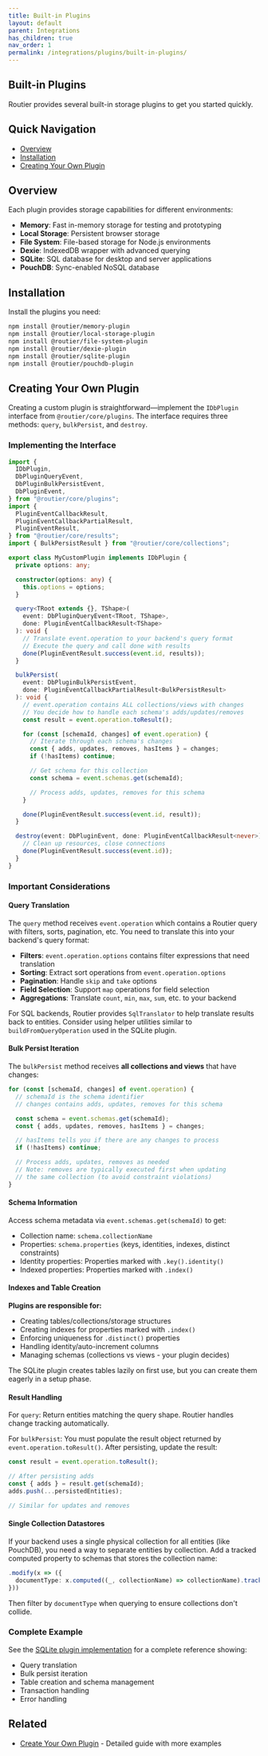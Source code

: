 ```yaml
---
title: Built-in Plugins
layout: default
parent: Integrations
has_children: true
nav_order: 1
permalink: /integrations/plugins/built-in-plugins/
---
```


## Built-in Plugins

Routier provides several built-in storage plugins to get you started quickly.

## Quick Navigation

- [Overview](#overview)
- [Installation](#installation)
- [Creating Your Own Plugin](#creating-your-own-plugin)

## Overview

Each plugin provides storage capabilities for different environments:

- **Memory**: Fast in-memory storage for testing and prototyping
- **Local Storage**: Persistent browser storage
- **File System**: File-based storage for Node.js environments
- **Dexie**: IndexedDB wrapper with advanced querying
- **SQLite**: SQL database for desktop and server applications
- **PouchDB**: Sync-enabled NoSQL database

## Installation

Install the plugins you need:

```bash
npm install @routier/memory-plugin
npm install @routier/local-storage-plugin
npm install @routier/file-system-plugin
npm install @routier/dexie-plugin
npm install @routier/sqlite-plugin
npm install @routier/pouchdb-plugin
```

## Creating Your Own Plugin

Creating a custom plugin is straightforward—implement the `IDbPlugin` interface from `@routier/core/plugins`. The interface requires three methods: `query`, `bulkPersist`, and `destroy`.

### Implementing the Interface

```ts
import {
  IDbPlugin,
  DbPluginQueryEvent,
  DbPluginBulkPersistEvent,
  DbPluginEvent,
} from "@routier/core/plugins";
import {
  PluginEventCallbackResult,
  PluginEventCallbackPartialResult,
  PluginEventResult,
} from "@routier/core/results";
import { BulkPersistResult } from "@routier/core/collections";

export class MyCustomPlugin implements IDbPlugin {
  private options: any;

  constructor(options: any) {
    this.options = options;
  }

  query<TRoot extends {}, TShape>(
    event: DbPluginQueryEvent<TRoot, TShape>,
    done: PluginEventCallbackResult<TShape>
  ): void {
    // Translate event.operation to your backend's query format
    // Execute the query and call done with results
    done(PluginEventResult.success(event.id, results));
  }

  bulkPersist(
    event: DbPluginBulkPersistEvent,
    done: PluginEventCallbackPartialResult<BulkPersistResult>
  ): void {
    // event.operation contains ALL collections/views with changes
    // You decide how to handle each schema's adds/updates/removes
    const result = event.operation.toResult();

    for (const [schemaId, changes] of event.operation) {
      // Iterate through each schema's changes
      const { adds, updates, removes, hasItems } = changes;
      if (!hasItems) continue;

      // Get schema for this collection
      const schema = event.schemas.get(schemaId);

      // Process adds, updates, removes for this schema
    }

    done(PluginEventResult.success(event.id, result));
  }

  destroy(event: DbPluginEvent, done: PluginEventCallbackResult<never>): void {
    // Clean up resources, close connections
    done(PluginEventResult.success(event.id));
  }
}
```

### Important Considerations

#### Query Translation

The `query` method receives `event.operation` which contains a Routier query with filters, sorts, pagination, etc. You need to translate this into your backend's query format:

- **Filters**: `event.operation.options` contains filter expressions that need translation
- **Sorting**: Extract sort operations from `event.operation.options`
- **Pagination**: Handle `skip` and `take` options
- **Field Selection**: Support `map` operations for field selection
- **Aggregations**: Translate `count`, `min`, `max`, `sum`, etc. to your backend

For SQL backends, Routier provides `SqlTranslator` to help translate results back to entities. Consider using helper utilities similar to `buildFromQueryOperation` used in the SQLite plugin.

#### Bulk Persist Iteration

The `bulkPersist` method receives **all collections and views** that have changes:

```ts
for (const [schemaId, changes] of event.operation) {
  // schemaId is the schema identifier
  // changes contains adds, updates, removes for this schema

  const schema = event.schemas.get(schemaId);
  const { adds, updates, removes, hasItems } = changes;

  // hasItems tells you if there are any changes to process
  if (!hasItems) continue;

  // Process adds, updates, removes as needed
  // Note: removes are typically executed first when updating
  // the same collection (to avoid constraint violations)
}
```

#### Schema Information

Access schema metadata via `event.schemas.get(schemaId)` to get:

- Collection name: `schema.collectionName`
- Properties: `schema.properties` (keys, identities, indexes, distinct constraints)
- Identity properties: Properties marked with `.key().identity()`
- Indexed properties: Properties marked with `.index()`

#### Indexes and Table Creation

**Plugins are responsible for:**

- Creating tables/collections/storage structures
- Creating indexes for properties marked with `.index()`
- Enforcing uniqueness for `.distinct()` properties
- Handling identity/auto-increment columns
- Managing schemas (collections vs views - your plugin decides)

The SQLite plugin creates tables lazily on first use, but you can create them eagerly in a setup phase.

#### Result Handling

For `query`: Return entities matching the query shape. Routier handles change tracking automatically.

For `bulkPersist`: You must populate the result object returned by `event.operation.toResult()`. After persisting, update the result:

```ts
const result = event.operation.toResult();

// After persisting adds
const { adds } = result.get(schemaId);
adds.push(...persistedEntities);

// Similar for updates and removes
```

#### Single Collection Datastores

If your backend uses a single physical collection for all entities (like PouchDB), you need a way to separate entities by collection. Add a tracked computed property to schemas that stores the collection name:

```ts
.modify(x => ({
  documentType: x.computed((_, collectionName) => collectionName).tracked()
}))
```

Then filter by `documentType` when querying to ensure collections don't collide.

### Complete Example

See the [SQLite plugin implementation](https://github.com/agrejus/routier/blob/main/plugins/sqlite/src/SqliteDbPlugin.ts) for a complete reference showing:

- Query translation
- Bulk persist iteration
- Table creation and schema management
- Transaction handling
- Error handling

## Related

- [Create Your Own Plugin](../create-your-own/) - Detailed guide with more examples

